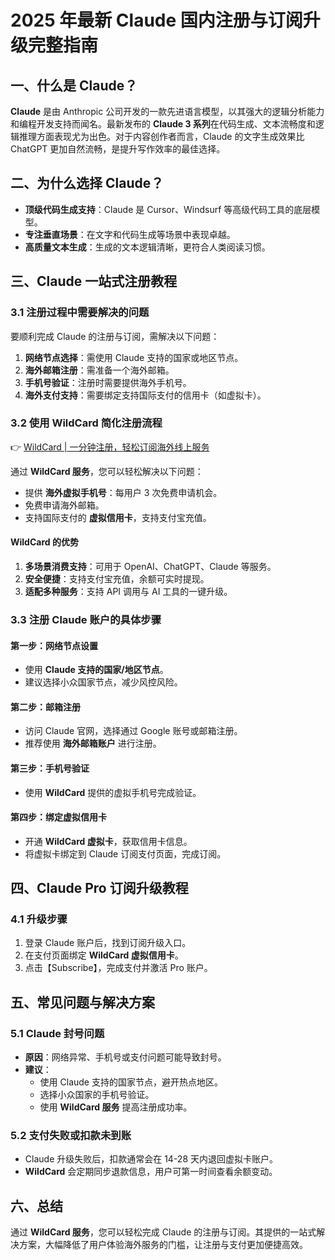 # 2025 年最新 Claude 国内注册与订阅升级完整指南

## 一、什么是 Claude？

**Claude** 是由 Anthropic 公司开发的一款先进语言模型，以其强大的逻辑分析能力和编程开发支持而闻名。最新发布的 **Claude 3 系列**在代码生成、文本流畅度和逻辑推理方面表现尤为出色。对于内容创作者而言，Claude 的文字生成效果比 ChatGPT 更加自然流畅，是提升写作效率的最佳选择。

## 二、为什么选择 Claude？

- **顶级代码生成支持**：Claude 是 Cursor、Windsurf 等高级代码工具的底层模型。
- **专注垂直场景**：在文字和代码生成等场景中表现卓越。
- **高质量文本生成**：生成的文本逻辑清晰，更符合人类阅读习惯。

## 三、Claude 一站式注册教程

### 3.1 注册过程中需要解决的问题

要顺利完成 Claude 的注册与订阅，需解决以下问题：

1. **网络节点选择**：需使用 Claude 支持的国家或地区节点。
2. **海外邮箱注册**：需准备一个海外邮箱。
3. **手机号验证**：注册时需要提供海外手机号。
4. **海外支付支持**：需要绑定支持国际支付的信用卡（如虚拟卡）。

### 3.2 使用 WildCard 简化注册流程

👉 [WildCard | 一分钟注册，轻松订阅海外线上服务](https://bbtdd.com/WildCard)

通过 **WildCard 服务**，您可以轻松解决以下问题：

- 提供 **海外虚拟手机号**：每用户 3 次免费申请机会。
- 免费申请海外邮箱。
- 支持国际支付的 **虚拟信用卡**，支持支付宝充值。

#### WildCard 的优势

1. **多场景消费支持**：可用于 OpenAI、ChatGPT、Claude 等服务。
2. **安全便捷**：支持支付宝充值，余额可实时提现。
3. **适配多种服务**：支持 API 调用与 AI 工具的一键升级。

### 3.3 注册 Claude 账户的具体步骤

#### 第一步：网络节点设置

- 使用 **Claude 支持的国家/地区节点**。
- 建议选择小众国家节点，减少风控风险。

#### 第二步：邮箱注册

- 访问 Claude 官网，选择通过 Google 账号或邮箱注册。
- 推荐使用 **海外邮箱账户** 进行注册。

#### 第三步：手机号验证

- 使用 **WildCard** 提供的虚拟手机号完成验证。

#### 第四步：绑定虚拟信用卡

- 开通 **WildCard 虚拟卡**，获取信用卡信息。
- 将虚拟卡绑定到 Claude 订阅支付页面，完成订阅。

## 四、Claude Pro 订阅升级教程

### 4.1 升级步骤

1. 登录 Claude 账户后，找到订阅升级入口。
2. 在支付页面绑定 **WildCard 虚拟信用卡**。
3. 点击【Subscribe】，完成支付并激活 Pro 账户。

## 五、常见问题与解决方案

### 5.1 Claude 封号问题

- **原因**：网络异常、手机号或支付问题可能导致封号。
- **建议**：
  - 使用 Claude 支持的国家节点，避开热点地区。
  - 选择小众国家的手机号验证。
  - 使用 **WildCard 服务** 提高注册成功率。

### 5.2 支付失败或扣款未到账

- Claude 升级失败后，扣款通常会在 14-28 天内退回虚拟卡账户。
- **WildCard** 会定期同步退款信息，用户可第一时间查看余额变动。

## 六、总结

通过 **WildCard 服务**，您可以轻松完成 Claude 的注册与订阅。其提供的一站式解决方案，大幅降低了用户体验海外服务的门槛，让注册与支付更加便捷高效。